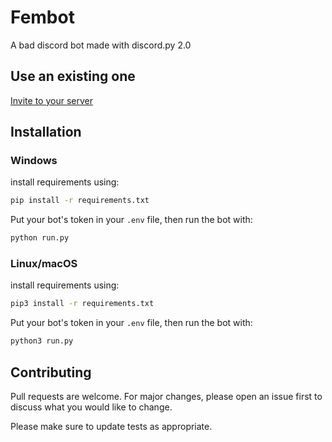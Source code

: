 # Fembot

A bad discord bot made with discord.py 2.0

    
## Use an existing one
[Invite to your server](https://galactiko.net/invite)

## Installation

### Windows
install requirements using:
```bash
pip install -r requirements.txt
```

Put your bot's token in your `.env` file, then run the bot with:
```bash
python run.py
```

### Linux/macOS
install requirements using:
```bash
pip3 install -r requirements.txt
```

Put your bot's token in your `.env` file, then run the bot with:
```bash
python3 run.py
```

## Contributing
Pull requests are welcome. For major changes, please open an issue first to discuss what you would like to change.

Please make sure to update tests as appropriate.

